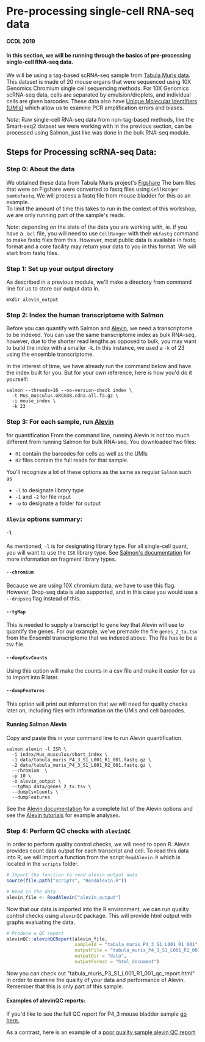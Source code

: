 # Pre-processing single-cell RNA-seq data

**CCDL 2019**

#### In this section, we will be running through the basics of pre-processing single-cell RNA-seq data.

We will be using a tag-based scRNA-seq sample from [Tabula Muris data](https://www.nature.com/articles/s41586-018-0590-4).
This dataset is made of 20 mouse organs that were sequenced using 10X Genomics
Chromium single cell sequencing methods.
For 10X Genomics scRNA-seq data, cells are separated by emulsion/droplets, and individual cells
are given barcodes.
These data also have
[Unique Molecular Identifiers (UMIs)](http://www.nature.com/doifinder/10.1038/nmeth.2772)
which allow us to examine PCR amplification errors and biases.

*Note*: Raw single-cell RNA-seq data from non-tag-based methods, like the Smart-seq2
dataset we were working with in the previous section, can be processed using
Salmon, just like was done in the bulk RNA-seq module.

## Steps for Processing scRNA-seq Data:

### Step 0: About the data

We obtained these data from Tabula Muris project's [Figshare](https://figshare.com/projects/Tabula_Muris_Transcriptomic_characterization_of_20_organs_and_tissues_from_Mus_musculus_at_single_cell_resolution/27733)
The bam files that were on Figshare were converted to fastq files using
`CellRanger bamtofastq`.
We will process a fastq file from mouse bladder for this as an example.  
To limit the amount of time this takes to run in the context of this workshop,
we are only running part of the sample's reads.

*Note*: depending on the state of the data you are working with, ie. if you have
a `.bcl` file, you will need to use `CellRanger` with their `mkfastq` command to
make fastq files from this.
However, most public data is available in fastq format and a core facility may
return your data to you in this format.
We will start from fastq files.

### Step 1: Set up your output directory

As described in a previous module, we'll make a directory from command line
for us to store our output data in.

```
mkdir alevin_output  
```

### Step 2: Index the human transcriptome with Salmon
Before you can quantify with Salmon and
[Alevin](https://www.biorxiv.org/content/10.1101/335000v2), we need a transcriptome
to be indexed.
You can use the same transcriptome index as bulk RNA-seq, however,
due to the shorter read lengths as opposed to bulk, you may want to build the
index with a smaller `-k`.
In this instance, we used a `-k` of 23 using the ensemble transcriptome.

In the interest of time, we have already run the command below and have the index
built for you.
But for your own reference, here is how you'd do it yourself:
```
salmon --threads=16 --no-version-check index \
  -t Mus_musculus.GRCm38.cdna.all.fa.gz \
  -i mouse_index \
  -k 23
```

### Step 3: For each sample, run [Alevin](https://www.biorxiv.org/content/10.1101/335000v2)
for quantification
From the command line, running Alevin is not too much different from running
Salmon for bulk RNA-seq.
You downloaded two files:
- `R1` contain the barcodes for cells as well as the UMIs
- `R2` files contain the full reads for that sample.  

You'll recognize a lot of these options as the same as regular `Salmon` such as
- `-l` to designate library type
- `-1` and `-2` for file input
- `-o` to designate a folder for output

### `Alevin` options summary:

#### `-l`
As mentioned, `-l` is for designating library type. For all single-cell quant,
you will want to use the `ISR` library type.
See [Salmon's documentation](https://salmon.readthedocs.io/en/latest/library_type.html)
for more information on fragment library types.

#### `--chromium`
Because we are using 10X chromium data, we have to use this flag. However,
Drop-seq data is also supported, and in this case you would use a `--dropseq`
flag instead of this.

#### `--tgMap`
This is needed to supply a transcript to gene key that Alevin will use to
quantify the genes. For our example, we've premade the file `genes_2_tx.tsv` from
the Ensembl transcriptome that we indexed above. The file has to be a tsv file.

#### `--dumpCsvCounts`
Using this option will make the counts in a csv file and make it easier for us to
import into R later.

#### `--dumpFeatures`
This option will print out information that we will need for quality checks
later on, including files with information on the UMIs and cell barcodes.

#### Running Salmon Alevin
Copy and paste this in your command line to run Alevin quantification.
```
salmon alevin -l ISR \
  -i index/Mus_musculus/short_index \
  -1 data/tabula_muris_P4_3_S1_L001_R1_001.fastq.gz \
  -2 data/tabula_muris_P4_3_S1_L001_R2_001.fastq.gz \
  --chromium  \
  -p 10 \
  -o alevin_output \
  --tgMap data/genes_2_tx.tsv \
  --dumpCsvCounts \
  --dumpFeatures
```

See the [Alevin documentation](https://salmon.readthedocs.io/en/latest/alevin.html)
for a complete list of the Alevin options and see the
[Alevin tutorials](https://combine-lab.github.io/alevin-tutorial/2018/running-alevin/)
for example analyses.

### Step 4: Perform QC checks with `alevinQC`
In order to perform quality control checks, we will need to open R.
Alevin provides count data output for each transcript and cell. To read this
data into R, we will import a function from the script `ReadAlevin.R` which is
located in the `scripts` folder.
```r
# Import the function to read alevin output data
source(file.path("scripts", "ReadAlevin.R"))

# Read in the data
alevin_file <- ReadAlevin("alevin_output")
```
Now that our data is imported into the R environment, we can run quality control
checks using `alevinQC` package.
This will provide html output with graphs evaluating the data.

```r
# Produce a QC report
alevinQC::alevinQCReport(alevin_file,
                         sampleId = "tabula_muris_P4_3_S1_L001_R1_001",
                         outputFile = "tabula_muris_P4_3_S1_L001_R1_001_qc_report.html",
                         outputDir = "data",
                         outputFormat = "html_document")
```
Now you can check out "tabula_muris_P3_S1_L001_R1_001_qc_report.html" in order to examine
the quality of your data and performance of Alevin.
Remember that this is only part of this sample.

#### Examples of alevinQC reports:
If you'd like to see the full QC report for P4_3 mouse bladder sample [go here.](https://alexslemonade.github.io/training-modules/scRNA-seq/data/10X_P4_3_qc_report.html)

As a contrast, here is an example of a [poor quality sample alevin QC report](https://alexslemonade.github.io/training-modules/scRNA-seq/data/Bad_Example_10X_P4_2_qc_report.html)
